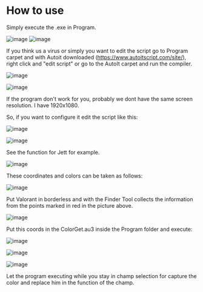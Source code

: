 # How to use
Simply execute the .exe in Program.

![image](https://user-images.githubusercontent.com/57575090/114625507-a453d000-9cb2-11eb-9421-3dbb9402d8f0.png)
![image](https://user-images.githubusercontent.com/57575090/114625557-b6ce0980-9cb2-11eb-9a15-f458f9ecb728.png)

If you think us a virus or simply you want to edit the script go to Program carpet and with Autoit downloaded (https://www.autoitscript.com/site/), right click and "edit script" or go to the AutoIt carpet and run the compiler.

![image](https://user-images.githubusercontent.com/57575090/114629199-72456c80-9cb8-11eb-963a-4122062f1af1.png)

![image](https://user-images.githubusercontent.com/57575090/114629297-a28d0b00-9cb8-11eb-90ba-d42844b5808d.png)


If the program don't work for you, probably we dont have the same screen resolution.
I have 1920x1080.

So, if you want to configure it edit the script like this:

![image](https://user-images.githubusercontent.com/57575090/114625720-fbf23b80-9cb2-11eb-9fc1-eca5c795642b.png)

![image](https://user-images.githubusercontent.com/57575090/114629397-ca7c6e80-9cb8-11eb-837e-caa1f937b879.png)

See the function for Jett for example.

![image](https://user-images.githubusercontent.com/57575090/114630353-b0dc2680-9cba-11eb-9c3b-72d40b960cf5.png)

These coordinates and colors can be taken as follows:

![image](https://user-images.githubusercontent.com/57575090/114630458-f1d43b00-9cba-11eb-89b3-9ea1a4dabe8c.png)

Put Valorant in borderless and with the Finder Tool collects the information from the points marked in red in the picture above.

![image](https://user-images.githubusercontent.com/57575090/114630616-4bd50080-9cbb-11eb-8673-8319b18481f1.png)

Put this coords in the ColorGet.au3 inside the Program folder and execute:

![image](https://user-images.githubusercontent.com/57575090/114631014-17157900-9cbc-11eb-906a-3f94871c74ef.png)

![image](https://user-images.githubusercontent.com/57575090/114631046-2a284900-9cbc-11eb-9b56-b34360621483.png)

![image](https://user-images.githubusercontent.com/57575090/114631072-357b7480-9cbc-11eb-9b52-051c75bf31aa.png)

Let the program executing while you stay in champ selection for capture the color and replace him in the function of the champ.
